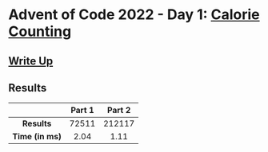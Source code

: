 # Advent of Code 2022 - Day 1: [Calorie Counting](https://adventofcode.com/2022/day/1)

## [Write Up](https://codingap.github.io/advent-of-code/writeups/2022/day01)

## Results

|                  | **Part 1** | **Part 2** |
| :--------------: | :--------: | :--------: |
|   **Results**    | 72511 | 212117 |
| **Time (in ms)** | 2.04 | 1.11 |
